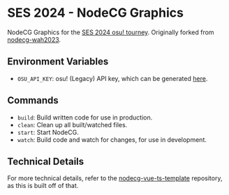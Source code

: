 # SES 2024 - NodeCG Graphics

NodeCG Graphics for the [SES 2024 osu! tourney](https://osu.ppy.sh/community/forums/topics/1890803?n=1).
Originally forked from [nodecg-wah2023](https://github.com/medylme/nodecg-wah2023).

## Environment Variables

- `OSU_API_KEY`: osu! (Legacy) API key, which can be generated [here](https://osu.ppy.sh/home/account/edit#legacy-api).

## Commands

- `build`: Build written code for use in production.
- `clean`: Clean up all built/watched files.
- `start`: Start NodeCG.
- `watch`: Build code and watch for changes, for use in development.

## Technical Details

For more technical details, refer to the [nodecg-vue-ts-template](https://github.com/zoton2/nodecg-vue-ts-template) repository, as this is built off of that.
